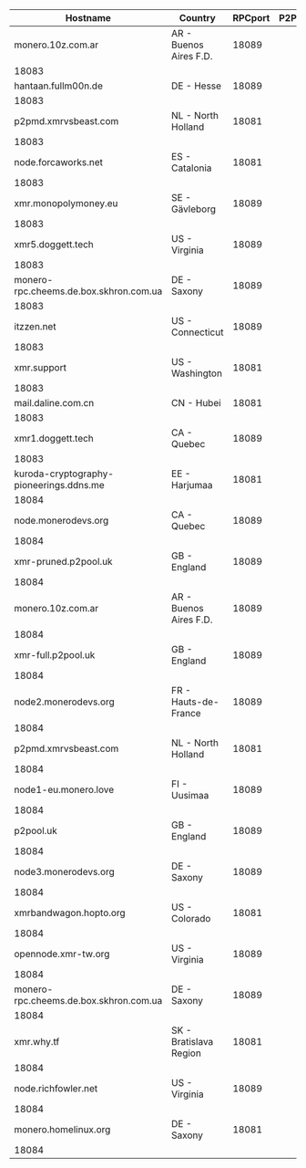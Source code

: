 Hostname | Country | RPCport | P2Pport
--- | --- | --- | ---
monero.10z.com.ar | AR - Buenos Aires F.D. | 18089
 | 18083
hantaan.fullm00n.de | DE - Hesse | 18089
 | 18083
p2pmd.xmrvsbeast.com | NL - North Holland | 18081
 | 18083
node.forcaworks.net | ES - Catalonia | 18081
 | 18083
xmr.monopolymoney.eu | SE - Gävleborg | 18089
 | 18083
xmr5.doggett.tech | US - Virginia | 18089
 | 18083
monero-rpc.cheems.de.box.skhron.com.ua | DE - Saxony | 18089
 | 18083
itzzen.net | US - Connecticut | 18089
 | 18083
xmr.support | US - Washington | 18081
 | 18083
mail.daline.com.cn | CN - Hubei | 18081
 | 18083
xmr1.doggett.tech | CA - Quebec | 18089
 | 18083
kuroda-cryptography-pioneerings.ddns.me | EE - Harjumaa | 18081
 | 18084
node.monerodevs.org | CA - Quebec | 18089
 | 18084
xmr-pruned.p2pool.uk | GB - England | 18089
 | 18084
monero.10z.com.ar | AR - Buenos Aires F.D. | 18089
 | 18084
xmr-full.p2pool.uk | GB - England | 18089
 | 18084
node2.monerodevs.org | FR - Hauts-de-France | 18089
 | 18084
p2pmd.xmrvsbeast.com | NL - North Holland | 18081
 | 18084
node1-eu.monero.love | FI - Uusimaa | 18089
 | 18084
p2pool.uk | GB - England | 18089
 | 18084
node3.monerodevs.org | DE - Saxony | 18089
 | 18084
xmrbandwagon.hopto.org | US - Colorado | 18081
 | 18084
opennode.xmr-tw.org | US - Virginia | 18089
 | 18084
monero-rpc.cheems.de.box.skhron.com.ua | DE - Saxony | 18089
 | 18084
xmr.why.tf | SK - Bratislava Region | 18081
 | 18084
node.richfowler.net | US - Virginia | 18089
 | 18084
monero.homelinux.org | DE - Saxony | 18081
 | 18084

